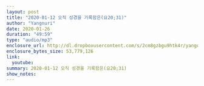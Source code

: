```yaml
---
layout: post
title: "2020-01-12 오직 성경을 기록함은(요20;31)"
author: "Yangnuri"
date: 2020-01-26
duration: "49:59"
type: "audio/mp3"
enclosure_url: http://dl.dropboxusercontent.com/s/2cm8gzbgu9htk4r/yangnurichurch200112.mp3
enclosure_bytes_size: 53,779,126
link:
  youtube: 
summary: 2020-01-12 오직 성경을 기록함은(요20;31)
show_notes:
---
```


